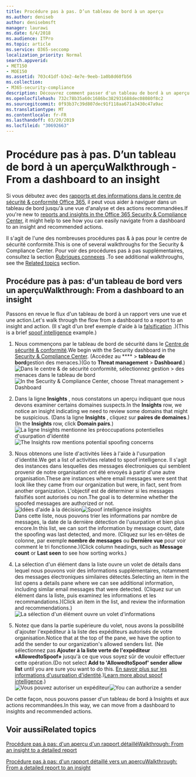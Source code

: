 ```yaml
---
title: Procédure pas à pas. D’un tableau de bord à un aperçu
ms.author: deniseb
author: denisebmsft
manager: laurawi
ms.date: 6/4/2018
ms.audience: ITPro
ms.topic: article
ms.service: O365-seccomp
localization_priority: Normal
search.appverid:
- MET150
- MOE150
ms.assetid: 703c41df-b3e2-4e7e-9eeb-1a0b8d60fb56
ms.collection:
- M365-security-compliance
description: Découvrez comment passer d'un tableau de bord à un aperçu des actions recommandées dans le &amp; Centre de sécurité conformité.
ms.openlocfilehash: 732c78b35a60c1686bc382931688dec08080f8c2
ms.sourcegitcommit: 0f93b37c39d807dec91f118aa671a3430c47a9ac
ms.translationtype: MT
ms.contentlocale: fr-FR
ms.lasthandoff: 03/20/2019
ms.locfileid: "30692663"
---
```

# <a name="walkthrough---from-a-dashboard-to-an-insight"></a><span data-ttu-id="c6146-103">Procédure pas à pas. D’un tableau de bord à un aperçu</span><span class="sxs-lookup"><span data-stu-id="c6146-103">Walkthrough - From a dashboard to an insight</span></span>

<span data-ttu-id="c6146-104">Si vous débutez avec des [rapports et des informations dans le centre de sécurité &amp; conformité Office 365](reports-and-insights-in-security-and-compliance.md), il peut vous aider à naviguer dans un tableau de bord jusqu'à une vue d'analyse et des actions recommandées.</span><span class="sxs-lookup"><span data-stu-id="c6146-104">If you're new to [reports and insights in the Office 365 Security &amp; Compliance Center](reports-and-insights-in-security-and-compliance.md), it might help to see how you can easily navigate from a dashboard to an insight and recommended actions.</span></span> 
  
<span data-ttu-id="c6146-105">Il s'agit de l'une des nombreuses procédures pas &amp; à pas pour le centre de sécurité conformité.</span><span class="sxs-lookup"><span data-stu-id="c6146-105">This is one of several walkthroughs for the Security &amp; Compliance Center.</span></span> <span data-ttu-id="c6146-106">Pour voir des procédures pas à pas supplémentaires, consultez la section [Rubriques connexes](#related-topics) .</span><span class="sxs-lookup"><span data-stu-id="c6146-106">To see additional walkthroughs, see the [Related topics](#related-topics) section.</span></span> 
  
## <a name="walkthrough-from-a-dashboard-to-an-insight"></a><span data-ttu-id="c6146-107">Procédure pas à pas: d'un tableau de bord vers un aperçu</span><span class="sxs-lookup"><span data-stu-id="c6146-107">Walkthrough: From a dashboard to an insight</span></span>

<span data-ttu-id="c6146-108">Passons en revue le flux d'un tableau de bord à un rapport vers une vue et une action.</span><span class="sxs-lookup"><span data-stu-id="c6146-108">Let's walk through the flow from a dashboard to a report to an insight and action.</span></span> <span data-ttu-id="c6146-109">(Il s'agit d'un bref exemple d'aide à la [falsification](learn-about-spoof-intelligence.md) .)</span><span class="sxs-lookup"><span data-stu-id="c6146-109">(This is a brief [spoof intelligence](learn-about-spoof-intelligence.md) example.)</span></span> 
  
1. <span data-ttu-id="c6146-110">Nous commençons par le tableau de bord de sécurité dans le [Centre de sécurité &amp; conformité](https://protection.office.com).</span><span class="sxs-lookup"><span data-stu-id="c6146-110">We begin with the Security dashboard in the [Security &amp; Compliance Center](https://protection.office.com).</span></span> <span data-ttu-id="c6146-111">(Accédez au \*\*\*\* \> **tableau de bord**gestion des menaces.)</span><span class="sxs-lookup"><span data-stu-id="c6146-111">(Go to **Threat management** \> **Dashboard**.)</span></span><br><span data-ttu-id="c6146-112">![Dans le centre &amp; de sécurité conformité, sélectionnez gestion \> des menaces dans le tableau de bord](media/05a38660-eb13-4960-a266-11809c453d95.png)</span><span class="sxs-lookup"><span data-stu-id="c6146-112">![In the Security &amp; Compliance Center, choose Threat management \> Dashboard](media/05a38660-eb13-4960-a266-11809c453d95.png)</span></span><br>
  
2. <span data-ttu-id="c6146-113">Dans la ligne **Insights** , nous constatons un aperçu indiquant que nous devons examiner certains domaines suspects.</span><span class="sxs-lookup"><span data-stu-id="c6146-113">In the **Insights** row, we notice an insight indicating we need to review some domains that might be suspicious.</span></span> <span data-ttu-id="c6146-114">(Dans la ligne **Insights** , cliquez sur **paires de domaines**.)</span><span class="sxs-lookup"><span data-stu-id="c6146-114">(In the **Insights** row, click **Domain pairs**.)</span></span><br><span data-ttu-id="c6146-115">![La ligne Insights mentionne les préoccupations potentielles d'usurpation d'identité](media/dd1d0cb3-3201-45d7-b41d-18a0944fe85d.png)</span><span class="sxs-lookup"><span data-stu-id="c6146-115">![The Insights row mentions potential spoofing concerns](media/dd1d0cb3-3201-45d7-b41d-18a0944fe85d.png)</span></span><br>
  
3. <span data-ttu-id="c6146-116">Nous obtenons une liste d'activités liées à l'aide à l'usurpation d'identité.</span><span class="sxs-lookup"><span data-stu-id="c6146-116">We get a list of activities related to spoof intelligence.</span></span> <span data-ttu-id="c6146-117">Il s'agit des instances dans lesquelles des messages électroniques qui semblent provenir de notre organisation ont été envoyés à partir d'une autre organisation.</span><span class="sxs-lookup"><span data-stu-id="c6146-117">These are instances where email messages were sent that look like they came from our organization but were, in fact, sent from another organization.</span></span> <span data-ttu-id="c6146-118">L'objectif est de déterminer si les messages falsifiés sont autorisés ou non.</span><span class="sxs-lookup"><span data-stu-id="c6146-118">The goal is to determine whether the spoofed messages are authorized or not.</span></span><br><span data-ttu-id="c6146-119">![Idées d'aide à la décision](media/a2e2b4fd-0c1e-499f-8401-cf3089da82fa.png)</span><span class="sxs-lookup"><span data-stu-id="c6146-119">![Spoof intelligence insights](media/a2e2b4fd-0c1e-499f-8401-cf3089da82fa.png)</span></span><br><span data-ttu-id="c6146-120">Dans cette liste, nous pouvons trier les informations par nombre de messages, la date de la dernière détection de l'usurpation et bien plus encore.</span><span class="sxs-lookup"><span data-stu-id="c6146-120">In this list, we can sort the information by message count, date the spoofing was last detected, and more.</span></span> <span data-ttu-id="c6146-121">(Cliquez sur les en-têtes de colonne, par exemple **nombre de messages** ou **Dernière vue** pour voir comment le tri fonctionne.)</span><span class="sxs-lookup"><span data-stu-id="c6146-121">(Click column headings, such as **Message count** or **Last seen** to see how sorting works.)</span></span> 
    
4. <span data-ttu-id="c6146-122">La sélection d'un élément dans la liste ouvre un volet de détails dans lequel nous pouvons voir des informations supplémentaires, notamment des messages électroniques similaires détectés.</span><span class="sxs-lookup"><span data-stu-id="c6146-122">Selecting an item in the list opens a details pane where we can see additional information, including similar email messages that were detected.</span></span> <span data-ttu-id="c6146-123">(Cliquez sur un élément dans la liste, puis examinez les informations et les recommandations.)</span><span class="sxs-lookup"><span data-stu-id="c6146-123">(Click an item in the list, and review the information and recommendations.)</span></span><br>![La sélection d'un élément ouvre un volet d'informations](media/7ad1faa5-6ca2-474e-a609-eb275e0a8e59.png)<br>
  
5. <span data-ttu-id="c6146-125">Notez que dans la partie supérieure du volet, nous avons la possibilité d'ajouter l'expéditeur à la liste des expéditeurs autorisés de votre organisation.</span><span class="sxs-lookup"><span data-stu-id="c6146-125">Notice that at the top of the pane, we have the option to add the sender to our organization's allowed senders list.</span></span> <span data-ttu-id="c6146-126">(Ne sélectionnez pas **Ajouter à la liste verte de l'expéditeur «AllowedtoSpoof»** jusqu'à ce que vous soyez sûr de vouloir effectuer cette opération.</span><span class="sxs-lookup"><span data-stu-id="c6146-126">(Do not select **Add to 'AllowedtoSpoof' sender allow list** until you are sure you want to do this.</span></span> <span data-ttu-id="c6146-127">[En savoir plus sur les informations d'usurpation d'identité](learn-about-spoof-intelligence.md).)</span><span class="sxs-lookup"><span data-stu-id="c6146-127">[Learn more about spoof intelligence](learn-about-spoof-intelligence.md).)</span></span><br><span data-ttu-id="c6146-128">![Vous pouvez autoriser un expéditeur](media/caf0c20a-6047-486d-8060-5a229a3de49f.png)</span><span class="sxs-lookup"><span data-stu-id="c6146-128">![You can authorize a sender](media/caf0c20a-6047-486d-8060-5a229a3de49f.png)</span></span>
  
<span data-ttu-id="c6146-129">De cette façon, nous pouvons passer d'un tableau de bord à Insights et aux actions recommandées.</span><span class="sxs-lookup"><span data-stu-id="c6146-129">In this way, we can move from a dashboard to insights and recommended actions.</span></span>
  
## <a name="related-topics"></a><span data-ttu-id="c6146-130">Voir aussi</span><span class="sxs-lookup"><span data-stu-id="c6146-130">Related topics</span></span>

[<span data-ttu-id="c6146-131">Procédure pas à pas: d'un aperçu d'un rapport détaillé</span><span class="sxs-lookup"><span data-stu-id="c6146-131">Walkthrough: From an insight to a detailed report</span></span>](from-an-insight-to-a-detailed-report.md)
  
[<span data-ttu-id="c6146-132">Procédure pas à pas: d'un rapport détaillé vers un aperçu</span><span class="sxs-lookup"><span data-stu-id="c6146-132">Walkthrough: From a detailed report to an insight</span></span>](from-a-detailed-report-to-an-insight.md)
  

